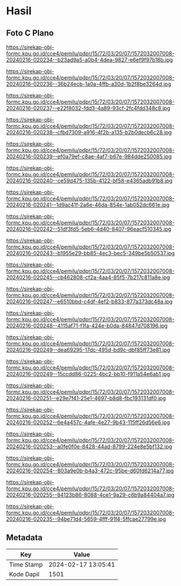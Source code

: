 # Hasil

## Foto C Plano

https://sirekap-obj-formc.kpu.go.id/cce4/pemilu/pdpr/15/72/03/20/07/1572032007008-20240216-020234--b23ad9a5-a0b4-4dea-9827-e6ef9f97b18b.jpg

https://sirekap-obj-formc.kpu.go.id/cce4/pemilu/pdpr/15/72/03/20/07/1572032007008-20240216-020236--36b24ecb-1a0a-4ffb-a30d-1b2f8be3264d.jpg

https://sirekap-obj-formc.kpu.go.id/cce4/pemilu/pdpr/15/72/03/20/07/1572032007008-20240216-020237--e22f8032-fdd3-4a89-93cf-2fc4fdd348c8.jpg

https://sirekap-obj-formc.kpu.go.id/cce4/pemilu/pdpr/15/72/03/20/07/1572032007008-20240216-020238--cfbd7309-a916-4f2b-a135-b2b0decb6c28.jpg

https://sirekap-obj-formc.kpu.go.id/cce4/pemilu/pdpr/15/72/03/20/07/1572032007008-20240216-020239--ef0a79ef-c8ae-4af7-b67e-984dde250085.jpg

https://sirekap-obj-formc.kpu.go.id/cce4/pemilu/pdpr/15/72/03/20/07/1572032007008-20240216-020240--ce59d475-135b-4122-bf58-e4365adb91b8.jpg

https://sirekap-obj-formc.kpu.go.id/cce4/pemilu/pdpr/15/72/03/20/07/1572032007008-20240216-020241--1d9ac41f-2a6e-46da-854e-1ab052dc661e.jpg

https://sirekap-obj-formc.kpu.go.id/cce4/pemilu/pdpr/15/72/03/20/07/1572032007008-20240216-020242--51df3fd5-5eb6-4d40-8407-96eacf510345.jpg

https://sirekap-obj-formc.kpu.go.id/cce4/pemilu/pdpr/15/72/03/20/07/1572032007008-20240216-020243--b1955e29-bb85-4ec3-bec5-349be5b50537.jpg

https://sirekap-obj-formc.kpu.go.id/cce4/pemilu/pdpr/15/72/03/20/07/1572032007008-20240216-020245--cb462808-cf2a-4aa4-85f5-7b217c811a8e.jpg

https://sirekap-obj-formc.kpu.go.id/cce4/pemilu/pdpr/15/72/03/20/07/1572032007008-20240216-020247--e6510bbd-c4df-4ef2-b833-877a373dc48a.jpg

https://sirekap-obj-formc.kpu.go.id/cce4/pemilu/pdpr/15/72/03/20/07/1572032007008-20240216-020248--4115af71-f1fa-424e-b0da-84847d708196.jpg

https://sirekap-obj-formc.kpu.go.id/cce4/pemilu/pdpr/15/72/03/20/07/1572032007008-20240216-020249--dea69295-17dc-495d-bd9c-dbf85ff73e81.jpg

https://sirekap-obj-formc.kpu.go.id/cce4/pemilu/pdpr/15/72/03/20/07/1572032007008-20240216-020249--15ccdd86-0225-4bc2-bb10-f911a54e6ab1.jpg

https://sirekap-obj-formc.kpu.go.id/cce4/pemilu/pdpr/15/72/03/20/07/1572032007008-20240216-020251--e29e7f41-25e1-4697-b8d8-fbc193131df0.jpg

https://sirekap-obj-formc.kpu.go.id/cce4/pemilu/pdpr/15/72/03/20/07/1572032007008-20240216-020252--6e4a457c-4afe-4e27-9b43-115ff26d56e6.jpg

https://sirekap-obj-formc.kpu.go.id/cce4/pemilu/pdpr/15/72/03/20/07/1572032007008-20240216-020253--a0fe0f0e-8428-44ad-8799-224e8e5bf132.jpg

https://sirekap-obj-formc.kpu.go.id/cce4/pemilu/pdpr/15/72/03/20/07/1572032007008-20240216-020254--803a9e0b-b4a3-472c-95be-d60fd6214a77.jpg

https://sirekap-obj-formc.kpu.go.id/cce4/pemilu/pdpr/15/72/03/20/07/1572032007008-20240216-020255--84123b86-8088-4ce1-9a29-c6b9a84404a7.jpg

https://sirekap-obj-formc.kpu.go.id/cce4/pemilu/pdpr/15/72/03/20/07/1572032007008-20240216-020235--94be71d4-5659-4fff-91f4-5ffcae27799e.jpg


## Metadata

| Key        | Value               |
| ---------- | ------------------- |
| Time Stamp | 2024-02-17 13:05:41 |
| Kode Dapil | 1501                |




